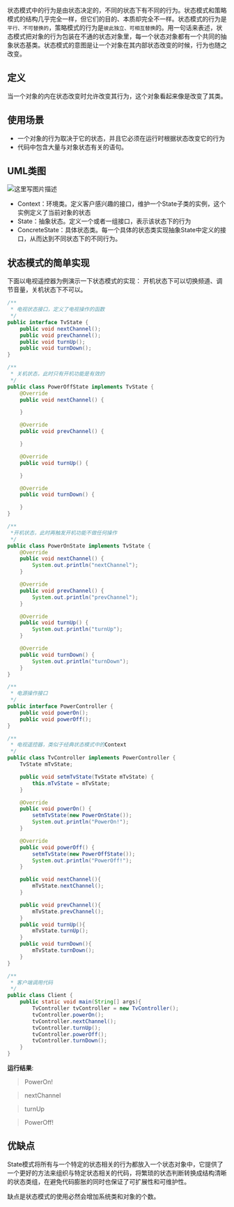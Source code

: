 状态模式中的行为是由状态决定的，不同的状态下有不同的行为。状态模式和策略模式的结构几乎完全一样，但它们的目的、本质却完全不一样。状态模式的行为是`平行、不可替换的`，策略模式的行为是`彼此独立、可相互替换`的。用一句话来表述，状态模式把对象的行为包装在不通的状态对象里，每一个状态对象都有一个共同的抽象状态基类。状态模式的意图是让一个对象在其内部状态改变的时候，行为也随之改变。
## 定义
当一个对象的内在状态改变时允许改变其行为，这个对象看起来像是改变了其类。
## 使用场景
* 一个对象的行为取决于它的状态，并且它必须在运行时根据状态改变它的行为
* 代码中包含大量与对象状态有关的语句。
## UML类图
![这里写图片描述](http://img.blog.csdn.net/20170404144610511?watermark/2/text/aHR0cDovL2Jsb2cuY3Nkbi5uZXQvSm9raTIzMw==/font/5a6L5L2T/fontsize/400/fill/I0JBQkFCMA==/dissolve/70/gravity/SouthEast)

* Context：环境类。定义客户感兴趣的接口，维护一个State子类的实例，这个实例定义了当前对象的状态
* State：抽象状态。定义一个或者一组接口，表示该状态下的行为
* ConcreteState：具体状态类。每一个具体的状态类实现抽象State中定义的接口，从而达到不同状态下的不同行为。
## 状态模式的简单实现
下面以电视遥控器为例演示一下状态模式的实现：
开机状态下可以切换频道、调节音量，关机状态下不可以。

```JAVA
/**
 * 电视状态接口，定义了电视操作的函数
 */
public interface TvState {
    public void nextChannel();
    public void prevChannel();
    public void turnUp();
    public void turnDown();
}

/**
 * 关机状态，此时只有开机功能是有效的
 */
public class PowerOffState implements TvState {
    @Override
    public void nextChannel() {

    }

    @Override
    public void prevChannel() {

    }

    @Override
    public void turnUp() {

    }

    @Override
    public void turnDown() {

    }
}

/**
 *开机状态，此时再触发开机功能不做任何操作
 */
public class PowerOnState implements TvState {
    @Override
    public void nextChannel() {
        System.out.println("nextChannel");
    }

    @Override
    public void prevChannel() {
        System.out.println("prevChannel");
    }

    @Override
    public void turnUp() {
        System.out.println("turnUp");
    }

    @Override
    public void turnDown() {
        System.out.println("turnDown");
    }
}

/**
 * 电源操作接口
 */
public interface PowerController {
    public void powerOn();
    public void powerOff();
}

/**
 * 电视遥控器，类似于经典状态模式中的Context
 */
public class TvController implements PowerController {
    TvState mTvState;

    public void setmTvState(TvState mTvState) {
        this.mTvState = mTvState;
    }

    @Override
    public void powerOn() {
        setmTvState(new PowerOnState());
        System.out.println("PowerOn!");
    }

    @Override
    public void powerOff() {
        setmTvState(new PowerOffState());
        System.out.println("PowerOff!");
    }

    public void nextChannel(){
        mTvState.nextChannel();
    }

    public void prevChannel(){
        mTvState.prevChannel();
    }
    public void turnUp(){
        mTvState.turnUp();
    }
    public void turnDown(){
        mTvState.turnDown();
    }
}

/**
 * 客户端调用代码
 */
public class Client {
    public static void main(String[] args){
        TvController tvController = new TvController();
        tvController.powerOn();
        tvController.nextChannel();
        tvController.turnUp();
        tvController.powerOff();
        tvController.turnDown();
    }
}

```
__运行结果__:
>PowerOn!

>nextChannel

>turnUp

>PowerOff!

## 优缺点
State模式将所有与一个特定的状态相关的行为都放入一个状态对象中，它提供了一个更好的方法来组织与特定状态相关的代码，将繁琐的状态判断转换成结构清晰的状态类组，在避免代码膨胀的同时也保证了可扩展性和可维护性。

缺点是状态模式的使用必然会增加系统类和对象的个数。

